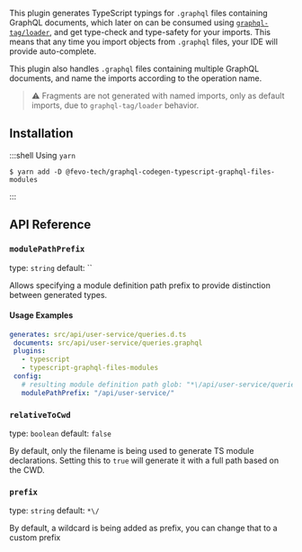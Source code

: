 This plugin generates TypeScript typings for `.graphql` files containing GraphQL documents, which later on can be consumed using [`graphql-tag/loader`](https://github.com/apollographql/graphql-tag#webpack-preprocessing-with-graphql-tagloader), and get type-check and type-safety for your imports. This means that any time you import objects from `.graphql` files, your IDE will provide auto-complete.

This plugin also handles `.graphql` files containing multiple GraphQL documents, and name the imports according to the operation name.

> ⚠ Fragments are not generated with named imports, only as default imports, due to `graphql-tag/loader` behavior.

## Installation

:::shell Using `yarn`

    $ yarn add -D @fevo-tech/graphql-codegen-typescript-graphql-files-modules

:::

## API Reference

### `modulePathPrefix`

type: `string`
default: ``

Allows specifying a module definition path prefix to provide distinction
between generated types.

#### Usage Examples

```yml
generates: src/api/user-service/queries.d.ts
 documents: src/api/user-service/queries.graphql
 plugins:
   - typescript
   - typescript-graphql-files-modules
 config:
   # resulting module definition path glob: "*\/api/user-service/queries.graphql"
   modulePathPrefix: "/api/user-service/"
```

### `relativeToCwd`

type: `boolean`
default: `false`

By default, only the filename is being used to generate TS module declarations. Setting this to `true` will generate it with a full path based on the CWD.


### `prefix`

type: `string`
default: `*\/`

By default, a wildcard is being added as prefix, you can change that to a custom prefix
